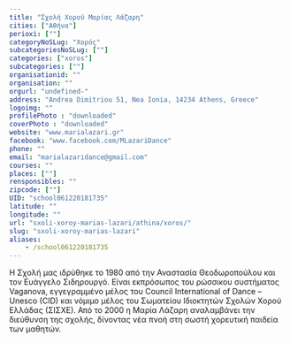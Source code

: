 ```yaml
---
title: "Σχολή Χορού Μαρίας Λάζαρη"
cities: ["Αθήνα"]
perioxi: [""]
categoryNoSLug: "Χορός"
subcategoriesNoSLug: [""]
categories: ["xoros"]
subcategories: [""]
organisationid: ""
organisation: ""
orgurl: "undefined-"
address: "Andrea Dimitriou 51, Nea Ionia, 14234 Athens, Greece"
logoimg: ""
profilePhoto : "downloaded"
coverPhoto : "downloaded"
website: "www.marialazari.gr"
facebook: "www.facebook.com/MLazariDance"
phone: ""
email: "marialazaridance@gmail.com"
courses: ""
places: [""]
rensponsibles: ""
zipcode: [""]
UID: "school061220181735"
latitude: ""
longitude: ""
url: "sxoli-xoroy-marias-lazari/athina/xoros/"
slug: "sxoli-xoroy-marias-lazari"
aliases:
    - /school061220181735
---
```





Η Σχολή μας ιδρύθηκε το 1980 από την Αναστασία Θεοδωροπούλου και τον Ευάγγελο Σιδηρουργό. Είναι εκπρόσωπος του ρώσσικου συστήματος Vaganova, εγγεγραμμένο μέλος του Council International of Dance – Unesco (CID) και νόμιμο μέλος του Σωματείου Ιδιοκτητών Σχολών Χορού Ελλάδας (ΣΙΣΧΕ). Από το 2000 η Μαρία Λάζαρη αναλαμβάνει την διεύθυνση της σχολής, δίνοντας νέα πνοή στη σωστή χορευτική παιδεία των μαθητών.